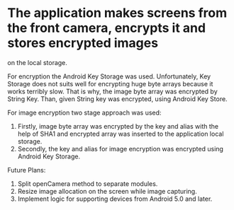 # The application makes screens from the front camera, encrypts it and stores encrypted images
on the local storage.

For encryption the Android Key Storage was used.
Unfortunately, Key Storage does not suits well for encrypting huge byte arrays because it works terribly slow.
That is why, the image byte array was encrypted by String Key. Than, given String key was encrypted,
using Android Key Store.


For image encryption two stage approach was used:
1. Firstly, image byte array was encrypted by the key and alias with the help of SHA1 and encrypted
array was inserted to the application local storage.
2. Secondly, the key and alias for image encryption was encrypted using Android Key Storage.



Future Plans:

1. Split openCamera method to separate modules.
2. Resize image allocation on the screen while image capturing.
3. Implement logic for supporting devices from Android 5.0 and later.
